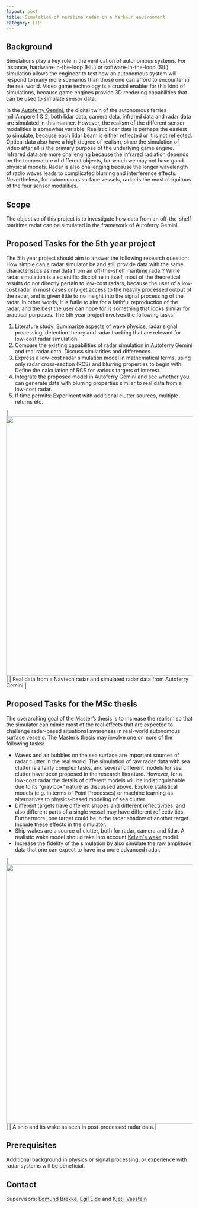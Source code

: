 ```yaml
---
layout: post
title: Simulation of maritime radar in a harbour environment
category: LTP
---
```

## Background

Simulations play a key role in the verification of autonomous systems. For instance, hardware-in-the-loop (HIL) or software-in-the-loop (SIL) simulation allows the engineer to test how an autonomous system will respond to many more scenarios than those one can afford to encounter in the real world. Video game technology is a crucial enabler for this kind of simulations, because game engines provide 3D rendering capabilities that can be used to simulate sensor data.  

In the [Autoferry Gemini](https://www.youtube.com/watch?v=7i1Ykmdtic0), the digital twin of the autonomous ferries milliAmpere 1 & 2, both lidar data, camera data, infrared data and radar data are simulated in this manner. However, the realism of the different sensor modalities is somewhat variable. Realistic lidar data is perhaps the easiest to simulate, because each lidar beam is either reflected or it is not reflected. Optical data also have a high degree of realism, since the simulation of video after all is the primary purpose of the underlying game engine. Infrared data are more challenging because the infrared radiation depends on the temperature of different objects, for which we may not have good physical models.  Radar is also challenging because the longer wavelength of radio waves leads to complicated blurring and interference effects. Nevertheless, for autonomous surface vessels, radar is the most ubiquitous of the four sensor modalities.


## Scope

The objective of this project is to investigate how data from an off-the-shelf maritime radar can be simulated in the framework of Autoferry Gemini. 

## Proposed Tasks for the 5th year project

The 5th year project should aim to answer the following research question: How simple can a radar simulator be and still provide data with the same characteristics as real data from an off-the-shelf maritime radar? While radar simulation is a scientific discipline in itself, most of the theoretical results do not directly pertain to low-cost radars, because the user of a low-cost radar in most cases only get access to the heavily processed output of the radar, and is given little to no insight into the signal processing of the radar. In other words, it is futile to aim for a faithful reproduction of the radar, and the best the user can hope for is something that looks similar for practical purposes. The 5th year project involves the following tasks:

1. Literature study: Summarize aspects of wave physics, radar signal processing, detection theory and radar tracking that are relevant for low-cost radar simulation.
2. Compare the existing capabilities of radar simulation in Autoferry Gemini and real radar data. Discuss similarities and differences. 
3. Express a low-cost radar simulation model in mathematical terms, using only radar cross-section (RCS) and blurring properties to begin with. Define the calculation of RCS for various targets of interest. 
4. Integrate the proposed model in Autoferry Gemini and see whether you can generate data with blurring properties similar to real data from a low-cost radar.
5. If time permits: Experiment with additional clutter sources, multiple returns etc. 

|<img src="{{site.url}}/assets/radarsim.png" width="700"> | 
| Real data from a Navtech radar and simulated radar data from Autoferry Gemini.|

## Proposed Tasks for the MSc thesis

The overarching goal of the Master’s thesis is to increase the realism so that the simulator can mimic most of the real effects that are expected to challenge radar-based situational awareness in real-world autonomous surface vessels. The Master’s thesis may involve one or more of the following tasks:

* Waves and air bubbles on the sea surface are important sources of radar clutter in the real world. The simulation of raw radar data with sea clutter is a fairly complex tasks, and several different models for sea clutter have been proposed in the research literature. However, for a low-cost radar the details of different models will be indistinguishable due to its “gray box” nature as discussed above. Explore statistical models (e.g. in terms of Point Processes) or machine learning as alternatives to physics-based modeling of sea clutter. 
* Different targets have different shapes and different reflectivities, and also different parts of a single vessel may have different reflectivities. Furthermore, one target could be in the radar shadow of another target. Include these effects in the simulator.
* Ship wakes are a source of clutter, both for radar, camera and lidar. A realistic wake model should take into account [Kelvin's wake]( https://www.itp.uni-hannover.de/fileadmin/itp/emeritus/zawischa/static_html/KWake.html) model.
* Increase the fidelity of the simulation by also simulate the raw amplitude data that one can expect to have in a more advanced radar.

|<img src="{{site.url}}/assets/radarwake.png" width="700"> | 
| A ship and its wake as seen in post-processed radar data.|

## Prerequisites

Additional background in physics or signal processing, or experience with radar systems will be beneficial. 


## Contact

Supervisors: [Edmund Brekke], [Egil Eide] and [Kjetil Vasstein]


[Edmund Brekke]: www.ntnu.edu/employees/edmund.brekke
[Egil Eide]: www.ntnu.no/ansatte/egil.eide
[Kjetil Vasstein]: www.ntnu.no/ansatte/kjetil.vasstein